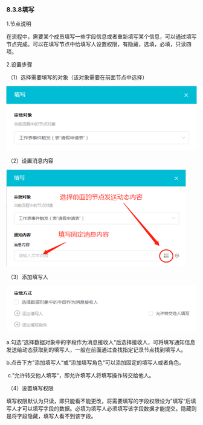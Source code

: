 ### 8.3.8填写

1.节点说明

​	在流程中，需要某个成员填写一些字段信息或者重新填写某个信息，可以通过填写节点完成。可以在填写节点中给填写人设置权限，有隐藏，选填，必填，只读四项。

2.设置步骤

​	（1）选择需要填写的对象（该对象需要在前面节点中选择）

![tianxie1](./image/workflow/workflownode/write/tianxie1.png)

​	（2）设置消息内容

<img src="./image/workflow/workflownode/write/tianxie2.png" alt="tianxie2" style="zoom:80%;" />

​	（3）添加填写人

![tianxie3](./image/workflow/workflownode/write/tianxie3.png)

​		a.勾选”选择数据对象中的字段作为消息接收人“后选择接收人，可将填写通知信息发送给动态获取到的填写人，一般在前面通过查找指定记录节点找到填写人。

​		b.点击下方”添加填写人“或”添加填写角色“可以添加固定的填写人或者角色。

​		c.”允许转交他人填写“，即允许填写人将填写操作转交给他人。

​	（4）设置填写权限

​			填写权限默认为只读，即只能看不能更改，将需要填写的字段权限设为”填写“后填写人才可以填写字段的数据。必填为填写人必须填写该字段数据才能提交。隐藏则是将字段隐藏，填写人看不到该字段。